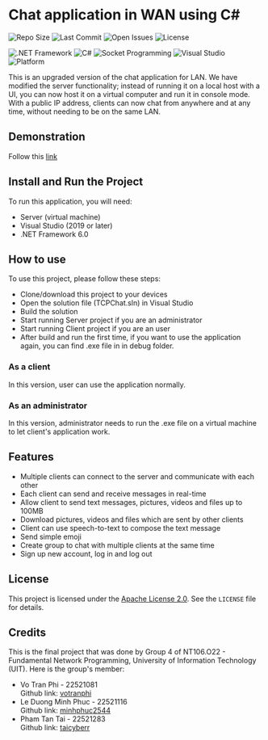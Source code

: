 # Chat application in WAN using C#

![Repo Size](https://img.shields.io/github/repo-size/votranphi/chat-application)
![Last Commit](https://img.shields.io/github/last-commit/votranphi/chat-application)
![Open Issues](https://img.shields.io/github/issues/votranphi/chat-application)
![License](https://img.shields.io/github/license/votranphi/chat-application)

![.NET Framework](https://img.shields.io/badge/.NET%20Framework-6.0-blue)
![C#](https://img.shields.io/badge/C%23-%23239120.svg?style=flat&logo=c-sharp&logoColor=white)
![Socket Programming](https://img.shields.io/badge/Socket%20Programming-%23FF6F00.svg?style=flat&logo=tcp&logoColor=white)
![Visual Studio](https://img.shields.io/badge/Visual%20Studio-2022-purple?style=flat&logo=visual-studio&logoColor=white)
![Platform](https://img.shields.io/badge/Platform-Windows-blue?style=flat&logo=windows&logoColor=white)

This is an upgraded version of the chat application for LAN. We have modified the server functionality; instead of running it on a local host with a UI, you can now host it on a virtual computer and run it in console mode. With a public IP address, clients can now chat from anywhere and at any time, without needing to be on the same LAN.

## Demonstration
Follow this [link](https://drive.google.com/file/d/1MPxiBjQ3Fnu2DjBCjJKZfDzEvZPi0B-N/view?usp=drive_link)

## Install and Run the Project

To run this application, you will need:
- Server (virtual machine)
- Visual Studio (2019 or later)
- .NET Framework 6.0

## How to use
To use this project, please follow these steps:
- Clone/download this project to your devices
- Open the solution file (TCPChat.sln) in Visual Studio
- Build the solution
- Start running Server project if you are an administrator
- Start running Client project if you are an user
- After build and run the first time, if you want to use the application again, you can find .exe file in in debug folder.

### As a client
In this version, user can use the application normally.

### As an administrator

In this version, administrator needs to run the .exe file on a virtual machine to let client's application work.
## Features
- Multiple clients can connect to the server and communicate with each other
- Each client can send and receive messages in real-time
- Allow client to send text messages, pictures, videos and files up to 100MB
- Download pictures, videos and files which are sent by other clients
- Client can use speech-to-text to compose the text message
- Send simple emoji
- Create group to chat with multiple clients at the same time
- Sign up new account, log in and log out

## License
This project is licensed under the [Apache License 2.0](LICENSE). See the `LICENSE` file for details.

## Credits
This is the final project that was done by Group 4 of NT106.O22 - Fundamental Network Programming, University of Information Technology (UIT). Here is the group's member:
- Vo Tran Phi - 22521081  
Github link: [votranphi](https://github.com/votranphi) 
- Le Duong Minh Phuc - 22521116  
Github link: [minhphuc2544](https://github.com/minhphuc2544)
- Pham Tan Tai - 22521283  
Github link: [taicyberr](https://github.com/taicyberr)
